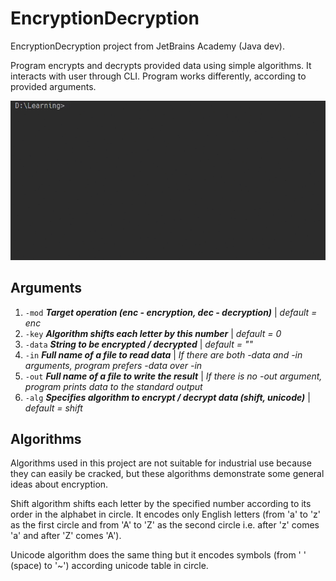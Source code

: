 # EncryptionDecryption
EncryptionDecryption project from JetBrains Academy (Java dev).

Program encrypts and decrypts provided data using simple algorithms.
It interacts with user through CLI.
Program works differently, according to provided arguments.

![](demonstration.gif)

## Arguments
1. `-mod` ***Target operation (enc - encryption, dec - decryption)*** | _default = enc_
2. `-key` ***Algorithm shifts each letter by this number*** | _default = 0_
3. `-data` ***String to be encrypted / decrypted*** | _default = ""_
4. `-in` ***Full name of a file to read data*** | _If there are both -data and -in arguments, program prefers -data over -in_
5. `-out` ***Full name of a file to write the result*** | _If there is no -out argument, program prints data to the standard output_
6. `-alg` ***Specifies algorithm to encrypt / decrypt data (shift, unicode)*** | _default = shift_

## Algorithms
Algorithms used in this project are not suitable for industrial use because they can easily be cracked, but these algorithms demonstrate some general ideas about encryption.

Shift algorithm shifts each letter by the specified number according to its order in the alphabet in circle.
It encodes only English letters (from 'a' to 'z' as the first circle and from 'A' to 'Z' as the second circle i.e. after 'z' comes 'a' and after 'Z' comes 'A').

Unicode algorithm does the same thing but it encodes symbols (from ' ' (space) to '~') according unicode table in circle.
